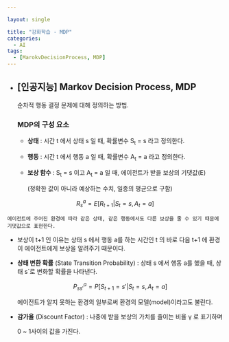 ```yaml
---

layout: single

title: "강화학습 - MDP"
categories:
  - AI
tags:
  - [MarokvDecisionProcess, MDP]
---
```


- ## [인공지능] Markov Decision Process, MDP

  순차적 행동 결정 문제에 대해 정의하는 방법.

  ### **MDP의 구성 요소**

  - **상태** : 시간 t 에서 상태 s 일 때, 확률변수 S<sub>t</sub> = s 라고 정의한다.

    

  - **행동** : 시간 t 에서 행동 a 일 때, 확률변수 A<sub>t</sub> = a 라고 정의한다.

    

  - **보상 함수** :   S<sub>t</sub> = s 이고 A<sub>t</sub> = a 일 때, 에이전트가 받을 보상의 기댓값(E)

    (정확한 값이 아니라 예상하는 수치, 일종의 평균으로 구함)

    
$$
    R_s^a = E[R_{t+1} | S_t = s, A_t = a]
$$
    

    에이전트에 주어진 환경에 따라 같은 상태, 같은 행동에서도 다른 보상을 줄 수 있기 때문에 기댓값으로 표현한다.
    
    
    
  - 보상이 t+1 인 이유는 상태 s 에서 행동 a를 하는 시간인 t 의 바로 다음 t+1 에 환경이 에이전트에게 보상을 알려주기 때문이다.
  

  
- **상태 변환 확률** (State Transition Probability) : 상태 s 에서 행동 a를 했을 때, 상태 s`로 변화할 확률을 나타낸다.
  
  
  $$
  P_{ss'}^a = P[S_{t+1} = s'| S_t = s, A_t = a]
  $$
  
  
  에이전트가 알지 못하는 환경의 일부로써 환경의 모델(model)이라고도 불린다.
  
  
  
- **감가율** (Discount Factor) : 나중에 받을 보상의 가치를 줄이는 비율 γ 로 표기하며
  
    0 ~ 1사이의 값을 가진다.
  
  